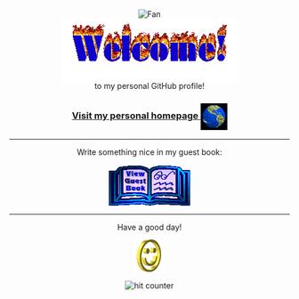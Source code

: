 <div align="center">
<img src="https://github.com/Anri-Lombard/Anri-Lombard/img/fan-1.gif" alt="Fan" align="center">
</div>

<div align="center">
<img src="https://github.com/Anri-Lombard/Anri-Lombard/raw/Anri-Lombard/img/welcome-fire.gif" alt="Welcome" align="center">
</div>

<div align="center">
to my personal GitHub profile!
</div>

<h3 align="center">
<a href="https://anrilombard.com">Visit my personal homepage
<img src="https://github.com/Anri-Lombard/Anri-Lombard/raw/Anri-Lombard/img/website.gif" alt="Visit homepage" align="center">
</a>
</h3>

<hr>

<div align="center">
<p>Write something nice in my guest book:</p>
<a href="https://github.com/Anri-Lombard/Anri-Lombard/issues"><img src="https://github.com/Anri-Lombard/Anri-Lombard/raw/Anri-Lombard/img/guestbook.gif" alt="Guest book" align="center"></a>
</div>

<hr>

<div align="center">
<p>Have a good day!</p>
<div>
<img src="https://github.com/Anri-Lombard/Anri-Lombard/raw/Anri-Lombard/img/smile.gif" alt="Smiley" align="center">
</div>
</div>

<div align="center">
<p></p>
<img src="https://profile-counter.glitch.me/Anri-Lombard/count.svg" alt="hit counter" align="center">
</div>
